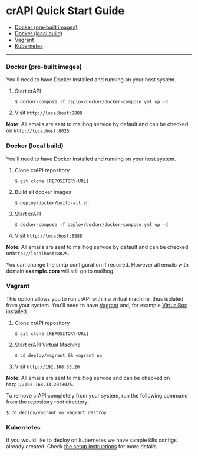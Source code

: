 

crAPI Quick Start Guide
=====

- [Docker (pre-built images)](#docker--pre-built-images-)
- [Docker (local build)](#docker--local-build-)
- [Vagrant](#vagrant)
- [Kubernetes](#kubernetes)

---

### Docker (pre-built images)

You'll need to have Docker installed and running on your host system.

1. Start crAPI
    ```
    $ docker-compose -f deploy/docker/docker-compose.yml up -d
    ```
2. Visit `http://localhost:8888`

**Note**: All emails are sent to mailhog service by default and can be checked on `http://localhost:8025`. 



### Docker (local build)

You'll need to have Docker installed and running on your host system.

1. Clone crAPI repository
    ```
    $ git clone [REPOSITORY-URL]
    ```
2. Build all docker images
    ```
    $ deploy/docker/build-all.sh
    ```
3. Start crAPI
    ```
    $ docker-compose -f deploy/docker/docker-compose.yml up -d
    ```
4. Visit `http://localhost:8888`

**Note**: All emails are sent to mailhog service by default and can be checked on`http://localhost:8025`.

You can change the smtp configuration if required. However all emails with domain **example.com** will still go to mailhog.



### Vagrant

This option allows you to run crAPI within a virtual machine, thus isolated from
your system. You'll need to have [Vagrant] and, for example [VirtualBox] installed.

1. Clone crAPI repository
    ```
    $ git clone [REPOSITORY-URL]
    ```
2. Start crAPI Virtual Machine
    ```
    $ cd deploy/vagrant && vagrant up
    ```
3. Visit `http://192.168.33.20`

**Note**: All emails are sent to mailhog service and can be checked on `http://192.168.33.20:8025`.

To remove crAPI completely from your system, run the following command from the repository root directory:

```
$ cd deploy/vagrant && vagrant destroy
```


### Kubernetes
If you would like to deploy on kubernetes we have sample k8s configs already created. Check [the setup instructions][setup-k8s] for more details.



[setup-k8s]: ./setup.md#kubernetes
[Vagrant]: https://www.vagrantup.com/downloads
[VirtualBox]: https://www.virtualbox.org/wiki/Downloads

